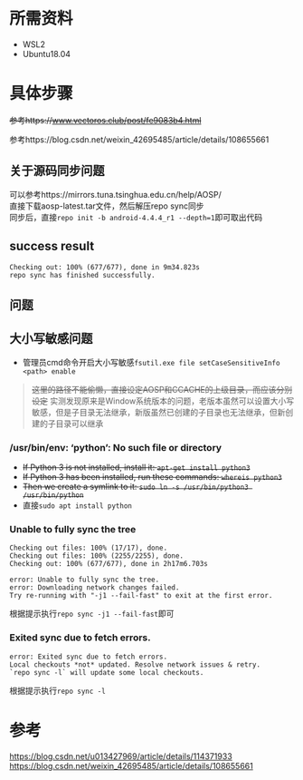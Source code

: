 # 所需资料
- WSL2
- Ubuntu18.04

# 具体步骤
 ~~参考https://www.vectoros.club/post/fe9083b4.html~~

参考https://blog.csdn.net/weixin_42695485/article/details/108655661
## 关于源码同步问题
可以参考https://mirrors.tuna.tsinghua.edu.cn/help/AOSP/ \
直接下载aosp-latest.tar文件，然后解压repo sync同步 \
同步后，直接`repo init -b android-4.4.4_r1 --depth=1`即可取出代码
## success result
```
Checking out: 100% (677/677), done in 9m34.823s
repo sync has finished successfully.
```
## 问题
## 大小写敏感问题
- 管理员cmd命令开启大小写敏感`fsutil.exe file setCaseSensitiveInfo <path> enable`
> ~~这里的路径不能偷懒，直接设定AOSP和CCACHE的上级目录，而应该分别设定~~
> 实测发现原来是Window系统版本的问题，老版本虽然可以设置大小写敏感，但是子目录无法继承，新版虽然已创建的子目录也无法继承，但新创建的子目录可以继承
### /usr/bin/env: ‘python’: No such file or directory
- ~~If Python 3 is not installed, install it: `apt-get install python3`~~
- ~~If Python 3 has been installed, run these commands: `whereis python3`~~
- ~~Then we create a symlink to it: `sudo ln -s /usr/bin/python3 /usr/bin/python`~~
- 直接`sudo apt install python`
### Unable to fully sync the tree
```
Checking out files: 100% (17/17), done.
Checking out files: 100% (2255/2255), done.
Checking out: 100% (677/677), done in 2h17m6.703s

error: Unable to fully sync the tree.
error: Downloading network changes failed.
Try re-running with "-j1 --fail-fast" to exit at the first error.
```
根据提示执行`repo sync -j1 --fail-fast`即可
### Exited sync due to fetch errors.
```
error: Exited sync due to fetch errors.
Local checkouts *not* updated. Resolve network issues & retry.
`repo sync -l` will update some local checkouts.
```
根据提示执行`repo sync -l`
# 参考
https://blog.csdn.net/u013427969/article/details/114371933
https://blog.csdn.net/weixin_42695485/article/details/108655661
